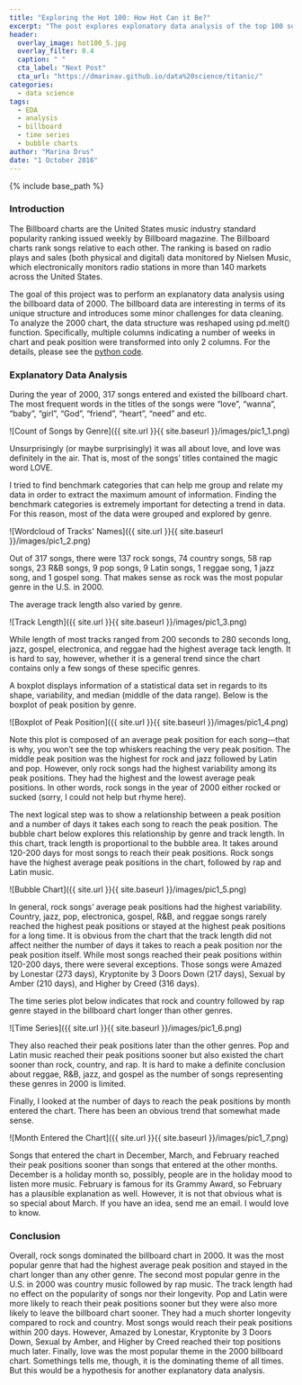 ```yaml
---
title: "Exploring the Hot 100: How Hot Can it Be?"
excerpt: "The post explores explonatory data analysis of the top 100 songs for the year 2000"
header:
  overlay_image: hot100_5.jpg
  overlay_filter: 0.4
  caption: " "
  cta_label: "Next Post"
  cta_url: "https://dmarinav.github.io/data%20science/titanic/"
categories:
  - data science
tags:
  - EDA
  - analysis
  - billboard
  - time series
  - bubble charts
author: "Marina Drus"
date: "1 October 2016"
---
```


{% include base_path %}

### Introduction

The Billboard charts are the United States music industry standard popularity ranking issued weekly by Billboard magazine.  The Billboard charts rank songs relative to each other. The ranking is based on radio plays and sales (both physical and digital) data monitored by Nielsen Music, which electronically monitors radio stations in more than 140 markets across the United States. 

The goal of this project was to perform an explanatory data analysis using the billboard data of 2000. The billboard data are interesting in terms of its unique structure and introduces some minor challenges for data cleaning. To analyze the 2000 chart, the data structure was reshaped using pd.melt() function. Specifically, multiple columns indicating a number of weeks in chart and peak position were transformed into only 2 columns. For the details, please see the [python code](https://github.com/dmarinav/My_Projects/blob/master/BILLBOARD100.ipynb).


### Explanatory Data Analysis 

During the year of 2000, 317 songs entered and existed the billboard chart. The most frequent words in the titles of the songs were “love”, “wanna”, “baby”, “girl”, “God”, “friend”, “heart”, “need” and etc. 


![Count of Songs by Genre]({{ site.url }}{{ site.baseurl }}/images/pic1_1.png) 


Unsurprisingly (or maybe surprisingly) it was all about love, and love was definitely in the air. That is, most of the songs’ titles contained the magic word LOVE.

I tried to find benchmark categories that can help me group and relate my data in order to extract the maximum amount of information. Finding the benchmark categories is extremely important for detecting a trend in data. For this reason, most of the data were grouped and explored by genre. 


![Wordcloud of Tracks' Names]({{ site.url }}{{ site.baseurl }}/images/pic1_2.png) 


Out of 317 songs, there were 137 rock songs, 74 country songs, 58 rap songs, 23 R&B songs, 9 pop songs, 9 Latin songs, 1 reggae song, 1 jazz song, and 1 gospel song. That makes sense as rock was the most popular genre in the U.S. in 2000.

The average track length also varied by genre. 


![Track Length]({{ site.url }}{{ site.baseurl }}/images/pic1_3.png)


While length of most tracks ranged from 200 seconds to 280 seconds long, jazz, gospel, electronica, and reggae had the highest average tack length. It is hard to say, however, whether it is a general trend since the chart contains only a few songs of these specific genres. 

A boxplot displays information of a statistical data set in regards to its shape, variability, and median (middle of the data range). Below is the boxplot of peak position by genre. 


![Boxplot of Peak Position]({{ site.url }}{{ site.baseurl }}/images/pic1_4.png)


Note this plot is composed of an average peak position for each song—that is why, you won’t see the top whiskers reaching the very peak position. The middle peak position was the highest for rock and jazz followed by Latin and pop. However, only rock songs had the highest variability among its peak positions. They had the highest and the lowest average peak positions. In other words, rock songs in the year of 2000 either rocked or sucked (sorry, I could not help but rhyme here). 

The next logical step was to show a relationship between a peak position and a number of days it takes each song to reach the peak position. The bubble chart below explores this relationship by genre and track length. In this chart, track length is proportional to the bubble area. It takes around 120-200 days for most songs to reach their peak positions. Rock songs have the highest average peak positions in the chart, followed by rap and Latin music. 


![Bubble Chart]({{ site.url }}{{ site.baseurl }}/images/pic1_5.png)


In general, rock songs’ average peak positions had the highest variability. Country, jazz, pop, electronica, gospel, R&B, and reggae songs rarely reached the highest peak positions or stayed at the highest peak positions for a long time. It is obvious from the chart that the track length did not affect neither the number of days it takes to reach a peak position nor the peak position itself. While most songs reached their peak positions within 120-200 days, there were several exceptions. Those songs were Amazed by Lonestar (273 days), Kryptonite by 3 Doors Down (217 days), Sexual by Amber (210 days), and Higher by Creed (316 days).

The time series plot below indicates that rock and country followed by rap genre stayed in the billboard chart longer than other genres. 


![Time Series]({{ site.url }}{{ site.baseurl }}/images/pic1_6.png)


They also reached their peak positions later than the other genres. Pop and Latin music reached their peak positions sooner but also existed the chart sooner than rock, country, and rap. It is hard to make a definite conclusion about reggae, R&B, jazz, and gospel as the number of songs representing these genres in 2000 is limited. 

Finally, I looked at the number of days to reach the peak positions by month entered the chart. There has been an obvious trend that somewhat made sense. 


![Month Entered the Chart]({{ site.url }}{{ site.baseurl }}/images/pic1_7.png)


Songs that entered the chart in December, March, and February reached their peak positions sooner than songs that entered at the other months. December is a holiday month so, possibly, people are in the holiday mood to listen more music. February is famous for its Grammy Award, so February has a plausible explanation as well. However, it is not that obvious what is so special about March. If you have an idea, send me an email. I would love to know. 


### Conclusion

Overall, rock songs dominated the billboard chart in 2000. It was the most popular genre that had the highest average peak position and stayed in the chart longer than any other genre. The second most popular genre in the U.S. in 2000 was country music followed by rap music. The track length had no effect on the popularity of songs nor their longevity. Pop and Latin were more likely to reach their peak positions sooner but they were also more likely to leave the billboard chart sooner. They had a much shorter longevity compared to rock and country. Most songs would reach their peak positions within 200 days. However, Amazed by Lonestar, Kryptonite by 3 Doors Down, Sexual by Amber, and Higher by Creed reached their top positions much later. Finally, love was the most popular theme in the 2000 billboard chart. Somethings tells me, though, it is the dominating theme of all times. But this would be a hypothesis for another explanatory data analysis.












